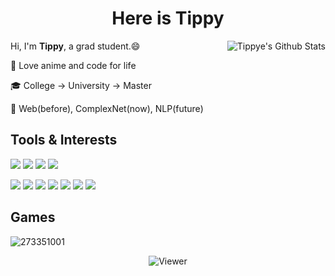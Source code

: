 <h1 style="text-align: center;"><b>Here is Tippy</b></h1>

<img align="right" src="https://bad-apple-github-readme.vercel.app/api?show_icons=true&hide_title=true&hide_rank=true&count_private=true&show_bg=1&username=Tippye" alt="Tippye's Github Stats"/>Hi, I'm **Tippy**, a grad student.😄

💖 Love anime and code for life

🎓 College -> University -> Master

🔬 Web(before), ComplexNet(now), NLP(future)

## Tools & Interests

[![](https://img.shields.io/badge/macOS-Sonoma-cd48a5?style=flat-square&logo=apple&logoColor=ffffff)](https://www.apple.com/macos/sonoma) [![](https://img.shields.io/badge/Linux-Debian-a42050?style=flat-square&logo=debian&logoColor=ffffff)](https://www.debian.org/) [![](https://img.shields.io/badge/IDE-WebStorm-089ef6?style=flat-square&logo=webstorm&logoColor=ffffff)](https://www.jetbrains.com/webstorm) [![](https://img.shields.io/badge/IDE-PyCharm-70DD8C?style=flat-square&logo=pycharm&logoColor=ffffff)](https://www.jetbrains.com/pycharm)

[![](https://img.shields.io/badge/-Node.js-43853d?style=flat-square&logo=node.js&logoColor=ffffff)](https://nodejs.org/) [![](https://img.shields.io/badge/-Vite-a25ff6?style=flat-square&logo=vite&logoColor=white)](https://vitejs.dev/) [![](https://img.shields.io/badge/-TypeScript-007acc?style=flat-square&logo=typescript&logoColor=white)](https://www.typescriptlang.org/) [![](https://img.shields.io/badge/-Python-3776AB?style=flat-square&logo=python&logoColor=white)](https://www.python.org/) [![](https://img.shields.io/badge/-Docker-2496ED?style=flat-square&logo=docker&logoColor=ffffff)](https://www.docker.com/) [![](https://img.shields.io/badge/-Nginx-269539?style=flat-square&logo=nginx&logoColor=ffffff)](https://nginx.org/) [![](https://img.shields.io/badge/-PyTorch-EE4C2C?style=flat-square&logo=pytorch&logoColor=ffffff)](https://pytorch.org/)

## Games
![273351001](https://ys.himiku.com/90/273351001.png)

<div style="display: flex;justify-content: center;"><img src="https://moe-counter.glitch.me/get/@Tippye?theme=moebooru" alt="Viewer" /></div>
